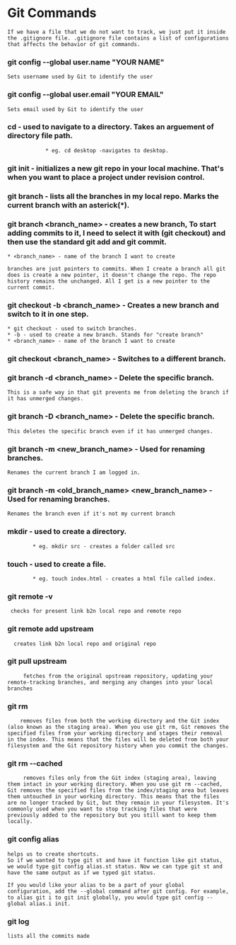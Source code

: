 # Git Commands

	If we have a file that we do not want to track, we just put it inside the .gitignore file. .gitignore file contains a list of configurations that affects the behavior of git commands.

### git config --global user.name "YOUR NAME"
	Sets username used by Git to identify the user

### git config --global user.email "YOUR EMAIL"
	Sets email used by Git to identify the user

### cd - used to navigate to a directory. Takes an arguement of directory file path.
  				* eg. cd desktop -navigates to desktop.

### git init - initializes a new git repo in your local machine. That's when you want to place a project under revision control.

### git branch - lists all the branches in my local repo. Marks the current branch with an asterick(*).

### git branch <branch_name> - creates a new branch, To start adding commits to it, I need to select it with (git checkout) and then use the standard git add and git commit.
	* <branch_name> - name of the branch I want to create 

	branches are just pointers to commits. When I create a branch all git does is create a new pointer, it doesn't change the repo. The repo history remains the unchanged. All I get is a new pointer to the current commit.

### git checkout -b <branch_name> - Creates a new branch and switch to it in one step.
	* git checkout - used to switch branches.
	* -b - used to create a new branch. Stands for "create branch"
	* <branch_name> - name of the branch I want to create 
	
### git checkout <branch_name> - Switches to a different branch.

### git branch -d <branch_name> - Delete the specific branch.
	This is a safe way in that git prevents me from deleting the branch if it has unmerged changes.

### git branch -D <branch_name> - Delete the specific branch.
	This deletes the specific branch even if it has unmerged changes.

### git branch -m <new_branch_name> - Used for renaming branches.
	Renames the current branch I am logged in.

### git branch -m <old_branch_name> <new_branch_name> - Used for renaming branches.
	Renames the branch even if it's not my current branch
	
### mkdir - used to create a directory.
			* eg. mkdir src - creates a folder called src

### touch - used to create a file.
			* eg. touch index.html - creates a html file called index.

### git remote -v 
     checks for present link b2n local repo and remote repo

### git remote add upstream <upstream-url> 
	  creates link b2n local repo and original repo

### git pull upstream <branch-name> 
		 fetches from the original upstream repository, updating your remote-tracking branches, and merging any changes into your local branches 

### git rm 
		removes files from both the working directory and the Git index (also known as the staging area). When you use git rm, Git removes the specified files from your working directory and stages their removal in the index. This means that the files will be deleted from both your filesystem and the Git repository history when you commit the changes.

### git rm --cached
		 removes files only from the Git index (staging area), leaving them intact in your working directory. When you use git rm --cached, Git removes the specified files from the index/staging area but leaves them untouched in your working directory. This means that the files are no longer tracked by Git, but they remain in your filesystem. It's commonly used when you want to stop tracking files that were previously added to the repository but you still want to keep them locally.

### git config alias
	helps us to create shortcuts.
	So if we wanted to type git st and have it function like git status, we would type git config alias.st status. Now we can type git st and have the same output as if we typed git status.

	If you would like your alias to be a part of your global configuration, add the --global command after git config. For example, to alias git i to git init globally, you would type git config --global alias.i init.

### git log
	lists all the commits made


  













